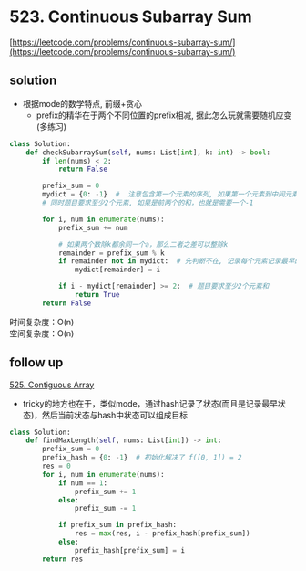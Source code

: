 # 523. Continuous Subarray Sum

[https://leetcode.com/problems/continuous-subarray-sum/](https://leetcode.com/problems/continuous-subarray-sum/)

## solution

- 根据mode的数学特点, 前缀+贪心
  - prefix的精华在于两个不同位置的prefix相减, 据此怎么玩就需要随机应变(多练习)

```python
class Solution:
    def checkSubarraySum(self, nums: List[int], k: int) -> bool:
        if len(nums) < 2:
            return False

        prefix_sum = 0
        mydict = {0: -1}  #  注意包含第一个元素的序列, 如果第一个元素到中间元素可以被整除, [13, 2], 3
        # 同时题目要求至少2个元素, 如果是前两个的和，也就是需要一个-1

        for i, num in enumerate(nums):
            prefix_sum += num

            # 如果两个数除k都余同一个a，那么二者之差可以整除k
            remainder = prefix_sum % k
            if remainder not in mydict:  # 先判断不在, 记录每个元素记录最早的index
                mydict[remainder] = i

            if i - mydict[remainder] >= 2:  # 题目要求至少2个元素和
                return True
        return False
```

时间复杂度：O(n) <br>
空间复杂度：O(n)

## follow up

[525. Contiguous Array](https://leetcode.com/problems/contiguous-array/description/)

- tricky的地方也在于，类似mode，通过hash记录了状态(而且是记录最早状态)，然后当前状态与hash中状态可以组成目标

```python
class Solution:
    def findMaxLength(self, nums: List[int]) -> int:
        prefix_sum = 0
        prefix_hash = {0: -1}  # 初始化解决了 f([0, 1]) = 2
        res = 0
        for i, num in enumerate(nums):
            if num == 1:
                prefix_sum += 1
            else:
                prefix_sum -= 1

            if prefix_sum in prefix_hash:
                res = max(res, i - prefix_hash[prefix_sum])
            else:
                prefix_hash[prefix_sum] = i
        return res
```
